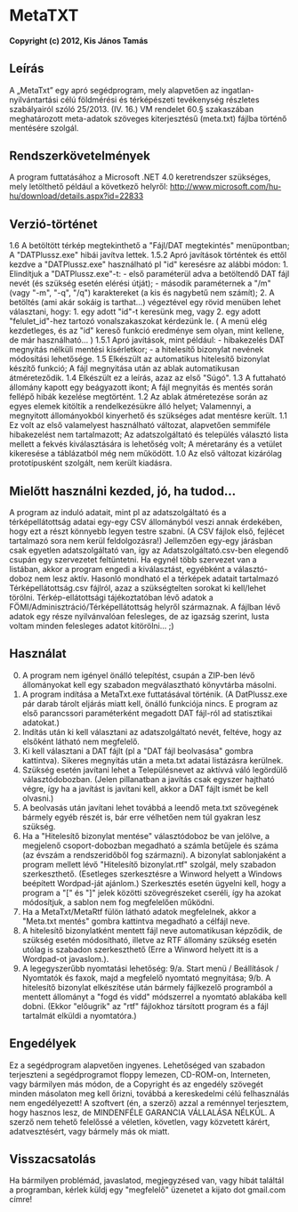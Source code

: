 # MetaTXT

#### Copyright (c) 2012, Kis János Tamás

## Leírás

A „MetaTxt” egy apró segédprogram, mely alapvetően az ingatlan-nyilvántartási célú földmérési és térképészeti tevékenység részletes szabályairól szóló 25/2013. (IV. 16.) VM rendelet 60.§ szakaszában meghatározott meta-adatok szöveges kiterjesztésű (meta.txt) fájlba történő mentésére szolgál.

## Rendszerkövetelmények

A program futtatásához a Microsoft .NET 4.0 keretrendszer szükséges, mely letölthető például a következő helyről: http://www.microsoft.com/hu-hu/download/details.aspx?id=22833

## Verzió-történet

1.6	A betöltött térkép megtekinthető a "Fájl/DAT megtekintés" menüpontban;
	A "DATPlussz.exe" hibái javítva lettek.
1.5.2	Apró javítások történtek és ettől kezdve a "DATPlussz.exe" használható pl "id" keresésre az alábbi módon:
	1. Elindítjuk a "DATPlussz.exe"-t:
	- első paraméterül adva a betöltendő DAT fájl nevét (és szükség esetén elérési útját);
	- második paraméternek a "/m" (vagy "-m", "-q", "/q") karaktereket (a kis és nagybetű nem számít);
	2. A betöltés (ami akár sokáig is tarthat...) végeztével egy rövid menüben lehet választani, hogy:
		1. egy adott "id"-t keresünk meg, vagy
		2. egy adott "felulet_id"-hez tartozó vonalszakaszokat kérdezünk le.
	( A menü elég kezdetleges, és az "id" kereső funkció eredménye sem olyan, mint kellene, de már használható... )
1.5.1	Apró javítások, mint például:
	- hibakezelés DAT megnyitás nélküli mentési kísérletkor;
	- a hitelesítő bizonylat nevének módosítási lehetősége.
1.5	Elkészült az automatikus hitelesítő bizonylat készítő funkció;
	A fájl megnyitása után az ablak automatikusan átméreteződik.
1.4	Elkészült ez a leírás, azaz az első "Súgó".
1.3	A futtaható állomány kapott egy beágyazott ikont;
	A fájl megnyitás és mentés során fellépő hibák kezelése megtörtént.
1.2	Az ablak átméretezése során az egyes elemek kitöltik a rendelkezésükre álló helyet;
	Valamennyi, a megnyitott állományokból kinyerhető és szükséges adat mentésre került.
1.1	Ez volt az első valamelyest használható változat, alapvetően semmiféle hibakezelést nem 
tartalmazott;
	Az adatszolgáltató és település választó lista mellett a fekvés kiválasztására is lehetőség volt;
	A méretarány és a vetület kikeresése a táblázatból még nem működött.
1.0	Az első változat kizárólag prototípusként szolgált, nem került kiadásra.

## Mielőtt használni kezded, jó, ha tudod…

A program az induló adatait, mint pl az adatszolgáltató és a térképellátottság adatai egy-egy CSV állományból veszi annak érdekében, hogy ezt a részt könnyebb legyen testre szabni. (A CSV fájlok első, fejlécet tartalmazó sora nem kerül feldolgozásra!)
Jellemzően egy-egy járásban csak egyetlen adatszolgáltató van, így az Adatszolgáltató.csv-ben elegendő csupán egy szervezetet feltüntetni. Ha egynél több szervezet van a listában, akkor a program engedi a kiválasztást, egyébként a választó-doboz nem lesz aktív.
Hasonló mondható el a térképek adatait tartalmazó Térképellátottság.csv fájlról, azaz a szükségtelten sorokat ki kell/lehet törölni. Térkép-ellátottsági tájékoztatóban lévő adatok a FÖMI/Adminisztráció/Térképellátottság helyről származnak. A fájlban lévő adatok egy része nyilvánvalóan felesleges, de az igazság szerint, lusta voltam minden felesleges adatot kitörölni... ;)

## Használat

0.	A program nem igényel önálló telepítést, csupán a ZIP-ben lévő állományokat kell egy szabadon megválasztható könyvtárba másolni.
1.	A program indítása a MetaTxt.exe futtatásával történik. (A DatPlussz.exe pár darab tárolt eljárás miatt kell, önálló funkciója nincs. E program az első parancssori paraméterként megadott DAT fájl-ról ad statisztikai adatokat.)
2.	Indítás után ki kell választani az adatszolgáltató nevét, feltéve, hogy az elsőként látható nem megfelelő.
3.	Ki kell választani a DAT fájlt (pl a "DAT fájl beolvasása" gombra kattintva). Sikeres megnyitás után a meta.txt adatai listázásra kerülnek.
4.	Szükség esetén javítani lehet a Településnevet az aktívvá váló legördülő választódobozban. (Jelen pillanatban a javítás csak egyszer hajtható végre, így ha a javítást is javítani kell, akkor a DAT fájlt ismét be kell olvasni.)
5.	A beolvasás után javítani lehet továbbá a leendő meta.txt szövegének bármely egyéb részét is, bár erre vélhetően nem túl gyakran lesz szükség.
6.	Ha a "Hitelesítő bizonylat mentése" választódoboz be van jelölve, a megjelenő csoport-dobozban megadható a számla betűjele és száma (az évszám a rendszeridőből fog származni). A bizonylat sablonjaként a program mellett lévő "Hitelesítő bizonylat.rtf" szolgál, mely szabadon szerkeszthető. (Esetleges szerkesztésre a Winword helyett a Windows beépített Wordpad-ját ajánlom.) Szerkesztés esetén ügyelni kell, hogy a program a "[" és "]" jelek közötti szövegrészeket cseréli, így ha azokat módosítjuk, a sablon nem fog megfelelően működni.
7.	Ha a MetaTxt/MetaRtf fülön látható adatok megfelelnek, akkor a "Meta.txt mentés" gombra kattintva megadható a célfájl neve.
8.	A hitelesítő bizonylatként mentett fájl neve automatikusan képződik, de szükség esetén módosítható, illetve az RTF állomány szükség esetén utólag is szabadon szerkeszthető (Erre a Winword helyett itt is a Wordpad-ot javaslom.).
9.	A legegyszerűbb nyomtatási lehetőség:
	9/a.	Start menü / Beállítások / Nyomtatók és faxok, majd a megfelelő nyomtató megnyitása;
	9/b.	A hitelesítő bizonylat elkészítése után bármely fájlkezelő programból a mentett állományt a "fogd és vidd" módszerrel a nyomtató ablakába kell dobni. (Ekkor "előugrik" az "rtf" fájlokhoz társított program és a fájl tartalmát elküldi a nyomtatóra.)

## Engedélyek
Ez a segédprogram alapvetően ingyenes.
Lehetőséged van szabadon terjeszteni a segédprogramot floppy lemezen, CD-ROM-on, Interneten, vagy bármilyen más módon, de a Copyright és az engedély szövegét minden másolaton meg kell őrizni, továbbá a kereskedelmi célú felhasználás nem engedélyezett!
A szoftvert (én, a szerző) azzal a reménnyel terjesztem, hogy hasznos lesz, de MINDENFÉLE GARANCIA VÁLLALÁSA NÉLKÜL.
A szerző nem tehető felelőssé a véletlen, követlen, vagy közvetett kárért, adatvesztésért, vagy bármely más ok miatt.

## Visszacsatolás

Ha bármilyen problémád, javaslatod, megjegyzésed van, vagy hibát találtál a programban, kérlek küldj egy "megfelelő" üzenetet a kijato dot gmail.com címre!
